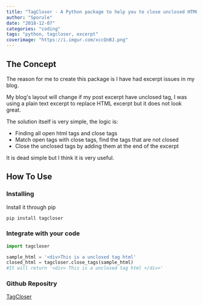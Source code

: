 ```yaml
---
title: "TagCloser - A Python package to help you to close unclosed HTML Tags"
author: "Sporule"
date: "2018-12-07"
categories: "coding"
tags: "python, tagcloser, excerpt"
coverimage: "https://i.imgur.com/xccQnBJ.png"
---
```



## The Concept

The reason for me to create this package is I have had excerpt issues in my blog.

My blog's layout will change if my post excerpt have unclosed tag, I was using a plain text excerpt to replace HTML excerpt but it does not look great.

The solution itself is very simple, the logic is:

- Finding all open html tags and close tags
- Match open tags with close tags, find the tags that are not closed
- Close the unclosed tags by adding them at the end of the excerpt

It is dead simple but I think it is very useful.

## How To Use

### Installing

Install it through pip

```python
pip install tagcloser
```

### Integrate with your code

```python
import tagcloser

sample_html = '<div>This is a unclosed tag html'
closed_html = tagcloser.close_tags(sample_html)
#It will return '<div> This is a unclosed tag html </div>'
```

### Github Repositry

[TagCloser](https://github.com/Hao-Luo/TagCloser)
